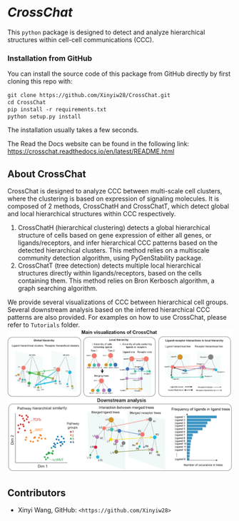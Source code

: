 # *CrossChat*

This ``python`` package is designed to detect and analyze hierarchical structures within cell-cell communications (CCC).

### Installation from GitHub 

You can install the source code of this package from GitHub directly by first cloning this repo with:
```
git clone https://github.com/Xinyiw28/CrossChat.git
cd CrossChat
pip install -r requirements.txt 
python setup.py install
```
The installation usually takes a few seconds. 

The Read the Docs website can be found in the following link: https://crosschat.readthedocs.io/en/latest/README.html 

## About CrossChat
CrossChat is designed to analyze CCC between multi-scale cell clusters, where the clustering is based on expression of signaling molecules.
It is composed of 2 methods, CrossChatH and CrossChatT, which detect global and local hierarchical structures within CCC respectively. 
1.	CrossChatH (hierarchical clustering) detects a global hierarchical structure of cells based on gene expression of either all genes, or ligands/receptors, and infer hierarchical CCC patterns based on the detected hierarchical clusters. This method relies on a multiscale community detection algorithm, using PyGenStability package. 
2.	CrossChatT (tree detection) detects multiple local hierarchical structures directly within ligands/receptors, based on the cells containing them. This method relies on Bron Kerbosch algorithm, a graph searching algorithm. 

We provide several visualizations of CCC between hierarchical cell groups. Several downstream analysis based on the inferred hierarchical CCC patterns are also provided. 
For examples on how to use CrossChat, please refer to `Tutorials` folder. 
![illustration](docs/CrossChat_fig.png)

## Contributors

- Xinyi Wang, GitHub: `<https://github.com/Xinyiw28>`


